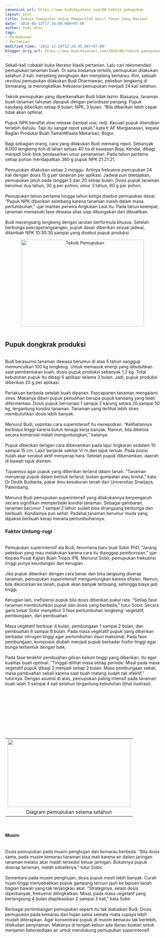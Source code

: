 ```yaml
---
canonical_url: https://www.budidayatani.com/60-teknik-pemupukan
layout: post
title: Teknik Pemupukan Untuk Memperoleh Hasil Panen Yang Maximal
date: '2019-06-12T17:18:00.000+07:00'
author: Yudi Anto
tags:
- Perkebunan
- Pertanian
modified_time: '2022-12-14T12:29:45.967+07:00'
blogger_orig_url: https://www.budidayatani.com/2019/06/teknik-pemupukan-untuk-memperoleh-hasil.html
---
```


Sekali-kali cobalah buka literatur klasik pertanian. Lalu cari rekomendasi pemupukan tanaman buah. Di sana biasanya tertulis, pemupukan dilakukan setahun 2 kali: menjelang penghujan dan menjelang kemarau. Kini, sebuah revolusi pemupukan dilakukan Budi Dharmawan, pekebun lengkeng di Semarang, la meningkatkan frekuensi pemupukan menjadi 24 kali setahun.<br/><br/>Teknik pemupukan yang diperkenalkan Budi tidak lazim. Biasanya, tanaman buah tanaman tahunan dipupuk dengan periodisasi panjang. Pupuk kandang diberikan setiap 6 bulan; NPK, 3 bulan. “Bila diberikan lebih cepat tidak akan optimal.<br/><br/>Pupuk NPK bersifat slow release (lambat urai, red). Kecuali pupuk dilarutkan terlebih dahulu. Tapi itu sangat repot sekali,” kata Ir AF Margianasari, kepala Bagian Produksi Buah TamanWisata Mekarsari, Bogor.<br/><br/>Bagi sebagian orang, cara yang dilakukan Budi memang repot. Sebanyak 8.000 lengkeng itoh di lahan seluas 40 ha di kawasan Boja, Kendal, dibagi menjadi blok-blok berdasarkan umur penanaman. Pada tahun pertama setiap pohon mendapatkan 360 g pupuk NPK 21:21:21.<br/><br/>Pemupukan dilakukan setiap 2 minggu. Artinya frekuensi pemupukan 24 kali dengan dosis 15 g per tanaman per aplikasi. Jadwal pun ditetapkan, pemupukan jatuh pada tanggal 5 dan 20 setiap bulan. Dosis pupuk tanaman berumur dua tahun, 30 g per pohon; umur 3 tahun, 60 g per pohon.<br/><br/>Pemupukan tahun pertama hingga tahun ketiga disebut pemupukan dasar. “Pupuk NPK diberikan seimbang karena tanaman masih dalam masa pertumbuhan,” ujar mantan perwira Angkatan Laut itu. Pada tahun keempat, tanaman memasuki fase dewasa alias siap dibungakan dan dibuahkan.<br/><br/>Budi merangsang lengkeng dengan larutan berformula khusus. Setelah berbunga pascaperangsangan, pupuk dasar diberikan sesuai jadwal, ditambah NPK 10:30:30 sampai yang disebut pupuk produksi.<br/><div style="clear: both; text-align: center;"><a style="margin-left: 1em; margin-right: 1em;" href="https://i2.wp.com/1.bp.blogspot.com/-lQrJ4enz70w/XQCt2_WDazI/AAAAAAAAB5A/Gtl3KfLBiegGrGtbEgwFACZqEDHKgmrQACLcBGAs/s1600/pemupukan_800x567.jpg?ssl=1"><img title="" src="https://i2.wp.com/1.bp.blogspot.com/-lQrJ4enz70w/XQCt2_WDazI/AAAAAAAAB5A/Gtl3KfLBiegGrGtbEgwFACZqEDHKgmrQACLcBGAs/s400/pemupukan_800x567.jpg?resize=400%2C282&amp;ssl=1" alt="Teknik Pemupukan" width="400" height="282" border="0" data-original-height="567" data-original-width="800" data-recalc-dims="1" /></a></div><br/><h2>Pupuk dongkrak produksi</h2><br/>Budi berasumsi tanaman dewasa berumur di atas 5 tahun sanggup memunculkan 100 kg lengkeng. Untuk memasok energi yang dibutuhkan saat pembentukan buah, dosis pupuk produksi sebanyak 1,2 kg. Total kebutuhan pupuk itu dibagi 6 aplikasi selama 3 bulan. Jadi, pupuk produksi diberikan 20 g per aplikasi.<br/><br/>Perlakuan berbeda setelah buah dipanen. Pascapanen tanaman mengalami stres. Makanya diberi pupuk pemulihan berupa pupuk kandang yang telah difermentasi. Dosis pupuk bervariasi 1 sampai 2 karung setara 20 sampai 50 kg, tergantung kondisi tanaman. Tanaman yang terlihat lebih stres membutuhkan dosis lebih banyak.<br/><br/>Menurut Budi, sepintas cara superintensif itu merepotkan. “Kelihatannya berbiaya tinggi karena butuh tenaga kerja banyak. Namun, bila dikelola secara komersial malah menguntungkan,” katanya.<br/><br/>Pupuk diberikan dengan cara dibenamkan pada lajur lingkaran sedalam 10 sampai 15 cm. Lajur berjarak sekitar Vi m dari tajuk terluar. Pada posisi itulah akar serabut aktif menyerap hara. Setelah pupuk dibenamkan, daerah di bawah tajuk disiram.<br/><br/>Tujuannya agar pupuk yang diberikan terlarut dalam tanah. “Tanaman menyerap pupuk dalam bentuk terlarut, bukan gumpalan atau kristal,” kata Dr Dedik Budianta, pakar ilmu kesuburan tanah dari Universitas Sriwijaya, Palembang.<br/><br/>Menurut Budi pemupukan superintensif yang dilakukannya berpengaruh secara signifikan memperbaiki kondisi tanaman. Sebagai gambaran, tanaman berumur 1 sampai 2 tahun sudah bisa dirangsang berbunga dan berbuah. Kondisinya pun sehat. Padahal,tanaman berumur muda yang dipaksa berbuah kerap merana pertumbuhannya.<br/><h3>Faktor Untung-rugi</h3><br/>Pemupukan superintensif ala Budi, fenomena baru buat Sobir PhD. “Jarang pekebun yang mau melakukan karena cara itu dianggap pemborosan,” ujar Kepala Pusat Kajian Buah Tropis IPB. Menurut Sobir, pemupukan frekuensi tinggi punya keuntungan dan kerugian.<br/><br/>Jika pupuk diberikan dengan cara benar dan bisa langsung diserap tanaman, pemupukan superintensif menguntungkan karena efisien. Namun, bila dikocorkan ke tanah, pupuk akan banyak terbuang, sehingga biaya jadi tinggi.<br/><br/>Kerugian lain, inefisiensi pupuk bila dosis diberikan pukul rata. “Setiap fase tanaman membutuhkan pupuk dan dosis yang berbeda,” tutur Sobir. Secara garis besar Sobir menyebut 3 fase pertumbuhan lengkeng: vegetatif, pembungaan, dan pembuahan.<br/><br/>Masa vegetatif berkisar 4 bulan, pembungaan 1 sampai 2 bulan, dan pembuahan 6 sampai 8 bulan. Pada masa vegetatif pupuk yang diberikan berkadar nitrogen tinggi agar pertumbuhan daun maksimal. Pada fase pembungaan, komposisi diubah menjadi pupuk berkadar fosfor tinggi agar bunga terbentuk dengan baik.<br/><br/>Pada fase terakhir pembuahan giliran kalium tinggi yang diberikan. Itu agar kualitas buah optimal. “Tinggal dilihat masa setiap periode. Misal pada masa vegetatif pupuk dibagi 2 menjadi setiap 2 bulan. Masa pembungaan sekali, masa pembuahan sekali karena saat buah matang sudah tak efektif,” tuturnya. Dengan asumsi di atas, pemupukan paling intensif pada tanaman buah ialah 3 sampai 4 kali setahun tergantung kebutuhan (lihat ilustrasi).<br/><table style="margin-left: auto; margin-right: auto; text-align: center;" cellspacing="0" cellpadding="0" align="center"><br/><tbody><br/><tr><br/><td style="text-align: center;"><a style="margin-left: auto; margin-right: auto;" href="https://i2.wp.com/1.bp.blogspot.com/-ctIIyx6NkTM/XQC2zCGMUyI/AAAAAAAAB5Y/ujqpXPQaBBQj3TYzCbMstksWeYo48OL-QCLcBGAs/s1600/pemupukan_800x440.jpg?ssl=1"><img src="https://i2.wp.com/1.bp.blogspot.com/-ctIIyx6NkTM/XQC2zCGMUyI/AAAAAAAAB5Y/ujqpXPQaBBQj3TYzCbMstksWeYo48OL-QCLcBGAs/s400/pemupukan_800x440.jpg?resize=400%2C220&amp;ssl=1" width="400" height="220" border="0" data-original-height="440" data-original-width="800" data-recalc-dims="1" /></a></td><br/></tr><br/><tr><br/><td style="text-align: center;">Diagram pemupukan selama setahun</td><br/></tr><br/></tbody><br/></table><br/><h4>Musim</h4><br/>Dosis pemupukan pada musim penghujan dan kemarau berbeda. “Bila dosis sama, pada musim kemarau tanaman bisa mati karena air dalam jaringan tanaman melalui akar malah tersedot keluar jaringan. Bukannya pupuk diserap tanaman, malah sebaliknya,” tutur Sobir.<br/><br/>Sementara pada musim penghujan, dosis pupuk mesti lebih banyak. Curah hujan tinggi menyebabkan pupuk gampang tercuci jauh ke lapisan tanah bagian bawah yang tak terjangkau akar. “Strateginya, selain dosis diperbanyak, frekuensi ditingkatkan. Misal, pada masa vegetatif yang berlangsung 4 bulan diaplikasikan 2 sampai 3 kali,” kata Sobir.<br/><br/>Berbagai pertimbangan pemupukan seperti itu tak diabaikan Budi. Dosis pemupukan pada kemarau dan hujan sama semata-mata supaya lebih mudah diterapkan. Agar konsentrasi pupuk di musim kemarau tak berlebih, dilakukan penyiraman. Makanya di tengah kebun ada danau buatan untuk menjamin ketersediaan air untuk mendukung pemupukan superintensif.